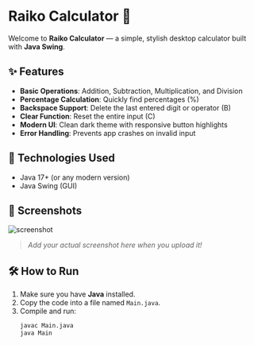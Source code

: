 # Raiko Calculator 🧮

Welcome to **Raiko Calculator** — a simple, stylish desktop calculator built with **Java Swing**.

## ✨ Features
- **Basic Operations**: Addition, Subtraction, Multiplication, and Division
- **Percentage Calculation**: Quickly find percentages (%)
- **Backspace Support**: Delete the last entered digit or operator (B)
- **Clear Function**: Reset the entire input (C)
- **Modern UI**: Clean dark theme with responsive button highlights
- **Error Handling**: Prevents app crashes on invalid input

## 🚀 Technologies Used
- Java 17+ (or any modern version)
- Java Swing (GUI)

## 📸 Screenshots
![screenshot](https://via.placeholder.com/600x400?text=Raiko+Calculator)  
> _Add your actual screenshot here when you upload it!_

## 🛠 How to Run
1. Make sure you have **Java** installed.
2. Copy the code into a file named `Main.java`.
3. Compile and run:
   ```bash
   javac Main.java
   java Main
